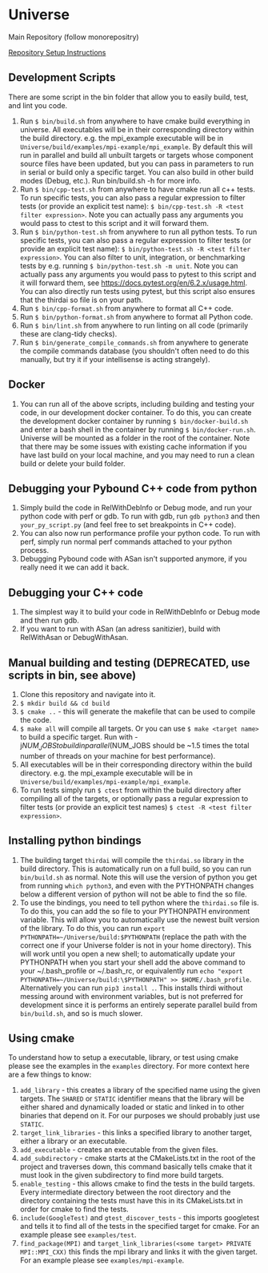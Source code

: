 # Universe 
Main Repository (follow monorepositry) 

[Repository Setup Instructions](https://www.notion.so/Universe-Setup-ed71176c2cf44b038ece8aee9fb64d35)

## Development Scripts
There are some script in the bin folder that allow you to easily build, test,
and lint you code.
1. Run `$ bin/build.sh` from anywhere to have cmake build everything in universe.
All executables will be in their corresponding directory within the build 
directory. e.g. the mpi_example executable will be in 
`Universe/build/examples/mpi-example/mpi_example`. By default this will
run in parallel and build all unbuilt targets or targets whose component source
files have been updated, but you can pass in parameters to run in serial or build
only a specific target. You can also build in other build modes (Debug, etc.).
Run bin/build.sh -h for more info.
1. Run `$ bin/cpp-test.sh` from anywhere to have cmake run all c++ tests. To run specific
tests, you can also pass a regular expression to filter tests 
(or provide an explicit test name):
`$ bin/cpp-test.sh -R <test filter expression>`.
Note you can actually pass any arguments you would pass to ctest to this
script and it will forward them. 
3. Run `$ bin/python-test.sh` from anywhere to run all python tests. To run specific
tests, you can also pass a regular expression to filter tests 
(or provide an explicit test name):
`$ bin/python-test.sh -R <test filter expression>`.
You can also filter to unit, integration, or benchmarking tests by e.g. running 
`$ bin/python-test.sh -m unit`.
Note you can actually pass any arguments you would pass to pytest to this
script and it will forward them, see https://docs.pytest.org/en/6.2.x/usage.html.
You can also directly run tests using pytest, but this script also ensures
that the thirdai so file is on your path. 
3. Run `$ bin/cpp-format.sh` from anywhere to format all C++ code.
4. Run `$ bin/python-format.sh` from anywhere to format all Python code.
4. Run `$ bin/lint.sh` from anywhere to run linting on all code (primarily 
these are clang-tidy checks).
5. Run `$ bin/generate_compile_commands.sh` from anywhere to generate the compile
commands database (you shouldn't often need to do this manually, but try it
if your intellisense is acting strangely).

## Docker
1. You can run all of the above scripts, including building and testing your
code, in our development docker container. To do this, you can create the 
development docker container by running `$ bin/docker-build.sh` and enter
a bash shell in the container by running `$ bin/docker-run.sh`. Universe will
be mounted as a folder in the root of the container. Note that there may be 
some issues with existing cache information if you have last build on your local
machine, and you may need to run a clean build or delete your build folder.

## Debugging your Pybound C++ code from python
1. Simply build the code in RelWithDebInfo or Debug mode, and
run your python code with perf or gdb. To run with gdb, run `gdb python3` and then
`your_py_script.py` (and feel free to set breakpoints in C++ code). 
2. You can also now run performance profile your python code. To run with
perf, simply run normal perf commands attached to your python process. 
2. Debugging Pybound code with ASan isn't supported anymore, if you really need
it we can add it back.

## Debugging your C++ code
1. The simplest way it to build your code in RelWithDebInfo or Debug mode and 
then run gdb.
2. If you want to run with ASan (an adress sanitizier), build with RelWithAsan
or DebugWithAsan.



## Manual building and testing (DEPRECATED, use scripts in bin, see above)
1. Clone this repository and navigate into it.
2. `$ mkdir build && cd build`
3. `$ cmake ..` - this will generate the makefile that can be used to compile the code. 
4. `$ make all` will compile all targets. Or you can use `$ make <target name>` to build a specific target. Run with -j$NUM_JOBS
to build in parallel ($NUM_JOBS should be ~1.5 times the total number of threads on your machine
for best performance).
5. All executables will be in their corresponding directory within the build directory. e.g. the mpi_example executable will be in `Universe/build/examples/mpi-example/mpi_example`.
6. To run tests simply run `$ ctest` from within the build directory after compiling all of the targets, or optionally pass a regular expression to filter tests (or provide an explicit test names) `$ ctest -R <test filter expression>`. 

## Installing python bindings
1. The building target `thirdai` will compile the `thirdai.so` library in the build directory. 
This is automatically run on a full build, so you can run `bin/build.sh` as normal.
Note this will use the version of python you get from running `which python3`, 
and even with the PYTHONPATH changes below a different version of python will
not be able to find the so file.
2. To use the bindings, you need to tell python where the `thirdai.so` file is.
To do this, you can add the so file to your PYTHONPATH environment
variable. This will allow you to automatically use the newest built version of 
the library. To do this, you can run
`export PYTHONPATH=~/Universe/build:$PYTHONPATH`
(replace the path with the correct one if your Universe folder is not in your
home directory). This will work until you open a new shell; to 
automatically update your PYTHONPATH when you start your shell add the above
command to your ~/.bash_profile or ~/.bash_rc, or equivalently run
`echo "export PYTHONPATH=~/Universe/build:\$PYTHONPATH" >> $HOME/.bash_profile`. 
Alternatively you can run `pip3 install .`. This installs thirdi without messing
around with environment variables, but is not preferred for development since it
is performs an entirely seperate parallel build from `bin/build.sh`, and so is
much slower.

## Using cmake
To understand how to setup a executable, library, or test using cmake please see the examples in the `examples` directory. For more context here are a few things to know: 
1. `add_library` - this creates a library of the specified name using the given targets. The `SHARED` or `STATIC` identifier means that the library will be either shared and dynamically loaded or static and linked in to other binaries that depend on it. For our purposes we should probably just use `STATIC`. 
2. `target_link_libraries` - this links a specified library to another target, either a library or an executable.
3. `add_executable` - creates an executable from the given files. 
4. `add_subdirectory` - cmake starts at the CMakeLists.txt in the root of the project and traverses down, this command basically tells cmake that it must look in the given subdirectory to find more build targets. 
5. `enable_testing` - this allows cmake to find the tests in the build targets. Every intermediate directory between the root directory and the directory containing the tests must have this in its CMakeLists.txt in order for cmake to find the tests. 
6. `include(GoogleTest)` and `gtest_discover_tests` - this imports googletest and tells it to find all of the tests in the specified target for cmake. For an example please see `examples/test`.
7. `find_package(MPI)` and `target_link_libraries(<some target> PRIVATE MPI::MPI_CXX)` this finds the mpi library and links it with the given target. For an example please see `examples/mpi-example`.